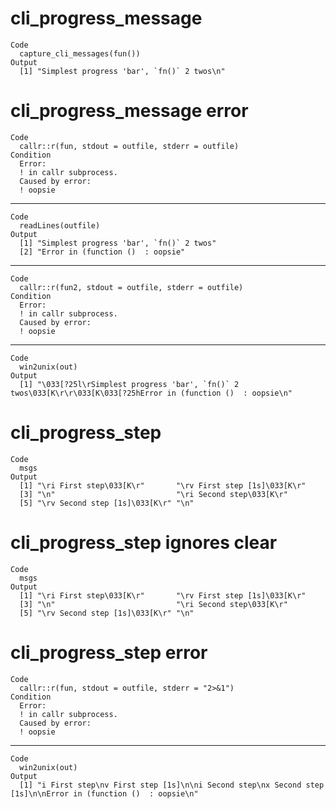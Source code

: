 # cli_progress_message

    Code
      capture_cli_messages(fun())
    Output
      [1] "Simplest progress 'bar', `fn()` 2 twos\n"

# cli_progress_message error

    Code
      callr::r(fun, stdout = outfile, stderr = outfile)
    Condition
      Error:
      ! in callr subprocess.
      Caused by error:
      ! oopsie

---

    Code
      readLines(outfile)
    Output
      [1] "Simplest progress 'bar', `fn()` 2 twos"
      [2] "Error in (function ()  : oopsie"       

---

    Code
      callr::r(fun2, stdout = outfile, stderr = outfile)
    Condition
      Error:
      ! in callr subprocess.
      Caused by error:
      ! oopsie

---

    Code
      win2unix(out)
    Output
      [1] "\033[?25l\rSimplest progress 'bar', `fn()` 2 twos\033[K\r\r\033[K\033[?25hError in (function ()  : oopsie\n"

# cli_progress_step

    Code
      msgs
    Output
      [1] "\ri First step\033[K\r"       "\rv First step [1s]\033[K\r" 
      [3] "\n"                           "\ri Second step\033[K\r"     
      [5] "\rv Second step [1s]\033[K\r" "\n"                          

# cli_progress_step ignores clear

    Code
      msgs
    Output
      [1] "\ri First step\033[K\r"       "\rv First step [1s]\033[K\r" 
      [3] "\n"                           "\ri Second step\033[K\r"     
      [5] "\rv Second step [1s]\033[K\r" "\n"                          

# cli_progress_step error

    Code
      callr::r(fun, stdout = outfile, stderr = "2>&1")
    Condition
      Error:
      ! in callr subprocess.
      Caused by error:
      ! oopsie

---

    Code
      win2unix(out)
    Output
      [1] "i First step\nv First step [1s]\n\ni Second step\nx Second step [1s]\n\nError in (function ()  : oopsie\n"

